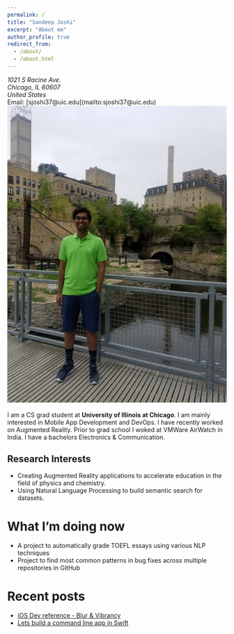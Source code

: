 ```yaml
---
permalink: /
title: "Sandeep Joshi"
excerpt: "About me"
author_profile: true
redirect_from: 
  - /about/
  - /about.html
---
```

<address>
  1021 S Racine Ave.<br /> Chicago, IL 60607<br /> United States
</address>
Email: [sjoshi37@uic.edu](mailto:sjoshi37@uic.edu)



<img src='/images/mills_park_scaled.png'>



I am a CS grad student at **University of Illinois at Chicago**. I am mainly interested in Mobile App Development and DevOps. I have recently worked on Augmented Reality. Prior to grad school I woked at VMWare AirWatch in India. I have a bachelors Electronics & Communication.

## Research Interests

- Creating Augmented Reality applications to accelerate education in the field of physics and chemistry.
- Using Natural Language Processing to build semantic search for datasets.


# What I’m doing now

- A project to automatically grade TOEFL essays using various NLP techniques
- Project to find most common patterns in bug fixes across multiple repositories in GitHub

# Recent posts

- [iOS Dev reference - Blur & Vibrancy](https://medium.com/@sandeepjoshi1910/ios-dev-reference-blur-vibrancy-24f068f1182c)
- [Lets build a command line app in Swift](https://medium.com/quick-code/lets-build-a-command-line-app-in-swift-328ce274f1cc)
